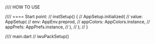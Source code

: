 
//// HOW TO USE

//// ==== Start point:
// instSetup() {
//   AppSetup.initialized(
//     value: AppSetup(
//       env: AppEnv.preprod,
//       appColors: AppColors.instance,
//       appPrefs: AppPrefs.instance,
//     ),
//   );
// }

//// main.dart
// iwuPackSetup()